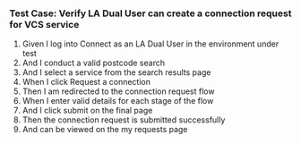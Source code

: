 ### Test Case: Verify LA Dual User can create a connection request for VCS service

1. Given I log into Connect as an LA Dual User in the environment under test
2. And I conduct a valid postcode search
3. And I select a service from the search results page
4. When I click Request a connection
5. Then I am redirected to the connection request flow
6. When I enter valid details for each stage of the flow
7. And I click submit on the final page
8. Then the connection request is submitted successfully
9. And can be viewed on the my requests page